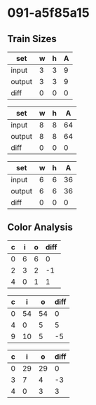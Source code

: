 # 091-a5f85a15
## Train Sizes

|set|w|h|A|
|---|---|---|---|
|input|3|3|9|
|output|3|3|9|
|diff|0|0|0|


|set|w|h|A|
|---|---|---|---|
|input|8|8|64|
|output|8|8|64|
|diff|0|0|0|


|set|w|h|A|
|---|---|---|---|
|input|6|6|36|
|output|6|6|36|
|diff|0|0|0|


## Color Analysis

|c|i|o|diff|
|---|---|---|---|
|0|6|6|0|
|2|3|2|-1|
|4|0|1|1|


|c|i|o|diff|
|---|---|---|---|
|0|54|54|0|
|4|0|5|5|
|9|10|5|-5|


|c|i|o|diff|
|---|---|---|---|
|0|29|29|0|
|3|7|4|-3|
|4|0|3|3|

